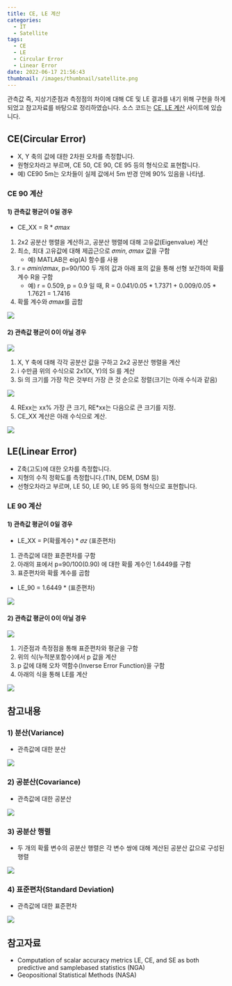 ```yaml
---
title: CE, LE 계산
categories:
  - IT
  - Satellite
tags:
  - CE
  - LE
  - Circular Error
  - Linear Error
date: 2022-06-17 21:56:43
thumbnail: /images/thumbnail/satellite.png
---
```


관측값 즉, 지상기준점과 측정점의 차이에 대해 CE 및 LE 결과를 내기 위해 구현을 하게 되었고 참고자료를 바탕으로 정리하였습니다. 소스 코드는 [CE, LE 계산](https://hgko1207.github.io/2020/11/23/satellite-ce-le/) 사이트에 있습니다.

## CE(Circular Error)

- X, Y 축의 값에 대한 2차원 오차를 측정합니다.
- 원형오차라고 부르며, CE 50, CE 90, CE 95 등의 형식으로 표현합니다.
- 예) CE90 5m는 오차들이 실제 값에서 5m 반경 안에 90% 있음을 나타냄.

### CE 90 계산

#### 1) 관측값 평균이 0일 경우

- CE_XX = R \* 𝜎𝑚𝑎𝑥

1. 2x2 공분산 행렬을 계산하고, 공분산 행렬에 대해 고유값(Eigenvalue) 계산
2. 최소, 최대 고유값에 대해 제곱근으로 𝜎𝑚𝑖𝑛, 𝜎𝑚𝑎𝑥 값을 구함
   - 예) MATLAB은 eig(A) 함수를 사용
3. r = 𝜎𝑚𝑖𝑛/𝜎𝑚𝑎𝑥, p=90/100 두 개의 값과 아래 표의 값을 통해 선형 보간하여 확률 계수 R을 구함
   - 예) r = 0.509, p = 0.9 일 때, R = 0.041/0.05 \* 1.7371 + 0.009/0.05 \* 1.7621 = 1.7416
4. 확률 계수와 𝜎𝑚𝑎𝑥를 곱함

![](/images/satellite/cele/ce.png)

#### 2) 관측값 평균이 0이 아닐 경우

![](/images/satellite/cele/size.png)

1. X, Y 축에 대해 각각 공분산 값을 구하고 2x2 공분산 행렬을 계산
2. i 수만큼 위의 수식으로 2x1(X, Y)의 Si 를 계산
3. Si 의 크기를 가장 작은 것부터 가장 큰 것 순으로 정렬(크기는 아래 수식과 같음)

![](/images/satellite/cele/si.png)

4. RExx는 xx% 가장 큰 크기, RE\*xx는 다음으로 큰 크기를 지정.
5. CE_XX 계산은 아래 수식으로 계산.

![](/images/satellite/cele/ce_xx.png)

## LE(Linear Error)

- Z축(고도)에 대한 오차를 측정합니다.
- 지형의 수직 정확도를 측정합니다.(TIN, DEM, DSM 등)
- 선형오차라고 부르며, LE 50, LE 90, LE 95 등의 형식으로 표현합니다.

### LE 90 계산

#### 1) 관측값 평균이 0일 경우

- LE_XX = P(확률계수) \* 𝜎𝑧 (표준편차)

1. 관측값에 대한 표준편차를 구함
2. 아래의 표에서 p=90/100(0.90) 에 대한 확률 계수인 1.6449를 구함
3. 표준편차와 확률 계수를 곱함

- LE_90 = 1.6449 \* (표준편차)

![](/images/satellite/cele/le.png)

#### 2) 관측값 평균이 0이 아닐 경우

![](/images/satellite/cele/le_1.png)

1. 기준점과 측정점을 통해 표준편차와 평균을 구함
2. 위의 식(누적분포함수)에서 p 값을 계산
3. p 값에 대해 오차 역함수(Inverse Error Function)을 구함
4. 아래의 식을 통해 LE를 계산

![](/images/satellite/cele/le_2.png)

## 참고내용

### 1) 분산(Variance)

- 관측값에 대한 분산

![](/images/satellite/cele/variance.png)

### 2) 공분산(Covariance)

- 관측값에 대한 공분산

![](/images/satellite/cele/cov.png)

### 3) 공분산 행렬

- 두 개의 확률 변수의 공분산 행렬은 각 변수 쌍에 대해 계산된 공분산 값으로 구성된 행렬

![](/images/satellite/cele/cov_matrix.png)

### 4) 표준편차(Standard Deviation)

- 관측값에 대한 표준편차

![](/images/satellite/cele/stdev.png)

## 참고자료

- Computation of scalar accuracy metrics LE, CE, and SE as both predictive and samplebased statistics (NGA)
- Geopositional Statistical Methods (NASA)
